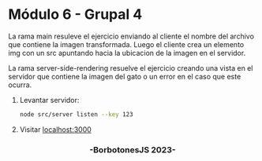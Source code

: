 # Módulo 6 - Grupal 4

La rama main resuleve el ejercicio enviando al cliente el nombre del archivo que contiene la imagen transformada. Luego el cliente crea un elemento img con un src apuntando hacia la ubicacion de la imagen en el servidor.

La rama server-side-rendering resuelve el ejercicio creando una vista en el servidor que contiene la imagen del gato o un error en el caso que este ocurra.

1. Levantar servidor:
   ```sh
   node src/server listen --key 123
   ```
2. Visitar <a href="http://localhost:3000" target="_blank">localhost:3000</a>

<h3 align="center">-BorbotonesJS 2023-</h3>
